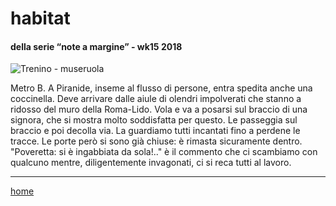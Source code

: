 ﻿# habitat

#### della serie “note a margine” - wk15 2018  
![](https://drive.google.com/uc?id=12NyQPtGctVZGmwawemIg5E9V4pe9CKF5 "Trenino - museruola")  
<!--- interarete010.png --->  
	 
Metro B. A Piranide, inseme al flusso di persone, entra spedita anche una coccinella. Deve arrivare dalle aiule di olendri impolverati che stanno a ridosso del muro della Roma-Lido. Vola e va a posarsi sul braccio di una signora, che si mostra molto soddisfatta per questo. Le passeggia sul braccio e poi decolla via. La guardiamo tutti incantati fino a perdene le tracce. Le porte però si sono già chiuse: è rimasta sicuramente dentro. "Poveretta: si è ingabbiata da sola!.." è il commento che ci scambiamo con qualcuno mentre, diligentemente invagonati, ci si reca tutti al lavoro.  

---  
[home](/interarete.md) 